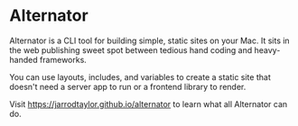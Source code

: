 # Alternator

Alternator is a CLI tool for building simple, static sites on your Mac.
It sits in the web publishing sweet spot between tedious hand coding and
heavy-handed frameworks.

You can use layouts, includes, and variables to create a static site
that doesn't need a server app to run or a frontend library to render.

Visit https://jarrodtaylor.github.io/alternator to learn
what all Alternator can do.
